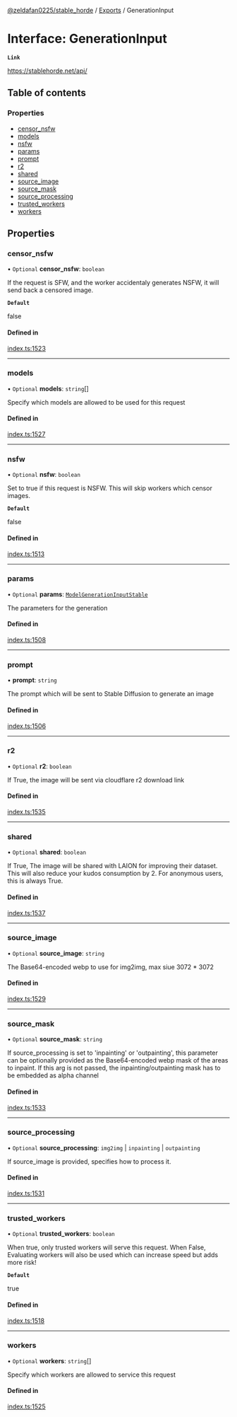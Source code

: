 [@zeldafan0225/stable_horde](../README.md) / [Exports](../modules.md) / GenerationInput

# Interface: GenerationInput

**`Link`**

https://stablehorde.net/api/

## Table of contents

### Properties

- [censor\_nsfw](GenerationInput.md#censor_nsfw)
- [models](GenerationInput.md#models)
- [nsfw](GenerationInput.md#nsfw)
- [params](GenerationInput.md#params)
- [prompt](GenerationInput.md#prompt)
- [r2](GenerationInput.md#r2)
- [shared](GenerationInput.md#shared)
- [source\_image](GenerationInput.md#source_image)
- [source\_mask](GenerationInput.md#source_mask)
- [source\_processing](GenerationInput.md#source_processing)
- [trusted\_workers](GenerationInput.md#trusted_workers)
- [workers](GenerationInput.md#workers)

## Properties

### censor\_nsfw

• `Optional` **censor\_nsfw**: `boolean`

If the request is SFW, and the worker accidentaly generates NSFW, it will send back a censored image.

**`Default`**

false

#### Defined in

[index.ts:1523](https://github.com/ZeldaFan0225/stable_horde/blob/da4b9dc/index.ts#L1523)

___

### models

• `Optional` **models**: `string`[]

Specify which models are allowed to be used for this request

#### Defined in

[index.ts:1527](https://github.com/ZeldaFan0225/stable_horde/blob/da4b9dc/index.ts#L1527)

___

### nsfw

• `Optional` **nsfw**: `boolean`

Set to true if this request is NSFW. This will skip workers which censor images.

**`Default`**

false

#### Defined in

[index.ts:1513](https://github.com/ZeldaFan0225/stable_horde/blob/da4b9dc/index.ts#L1513)

___

### params

• `Optional` **params**: [`ModelGenerationInputStable`](ModelGenerationInputStable.md)

The parameters for the generation

#### Defined in

[index.ts:1508](https://github.com/ZeldaFan0225/stable_horde/blob/da4b9dc/index.ts#L1508)

___

### prompt

• **prompt**: `string`

The prompt which will be sent to Stable Diffusion to generate an image

#### Defined in

[index.ts:1506](https://github.com/ZeldaFan0225/stable_horde/blob/da4b9dc/index.ts#L1506)

___

### r2

• `Optional` **r2**: `boolean`

If True, the image will be sent via cloudflare r2 download link

#### Defined in

[index.ts:1535](https://github.com/ZeldaFan0225/stable_horde/blob/da4b9dc/index.ts#L1535)

___

### shared

• `Optional` **shared**: `boolean`

If True, The image will be shared with LAION for improving their dataset. This will also reduce your kudos consumption by 2. For anonymous users, this is always True.

#### Defined in

[index.ts:1537](https://github.com/ZeldaFan0225/stable_horde/blob/da4b9dc/index.ts#L1537)

___

### source\_image

• `Optional` **source\_image**: `string`

The Base64-encoded webp to use for img2img, max siue 3072 * 3072

#### Defined in

[index.ts:1529](https://github.com/ZeldaFan0225/stable_horde/blob/da4b9dc/index.ts#L1529)

___

### source\_mask

• `Optional` **source\_mask**: `string`

If source_processing is set to 'inpainting' or 'outpainting', this parameter can be optionally provided as the Base64-encoded webp mask of the areas to inpaint. If this arg is not passed, the inpainting/outpainting mask has to be embedded as alpha channel

#### Defined in

[index.ts:1533](https://github.com/ZeldaFan0225/stable_horde/blob/da4b9dc/index.ts#L1533)

___

### source\_processing

• `Optional` **source\_processing**: `img2img` \| `inpainting` \| `outpainting`

If source_image is provided, specifies how to process it.

#### Defined in

[index.ts:1531](https://github.com/ZeldaFan0225/stable_horde/blob/da4b9dc/index.ts#L1531)

___

### trusted\_workers

• `Optional` **trusted\_workers**: `boolean`

When true, only trusted workers will serve this request. When False, Evaluating workers will also be used which can increase speed but adds more risk!

**`Default`**

true

#### Defined in

[index.ts:1518](https://github.com/ZeldaFan0225/stable_horde/blob/da4b9dc/index.ts#L1518)

___

### workers

• `Optional` **workers**: `string`[]

Specify which workers are allowed to service this request

#### Defined in

[index.ts:1525](https://github.com/ZeldaFan0225/stable_horde/blob/da4b9dc/index.ts#L1525)
